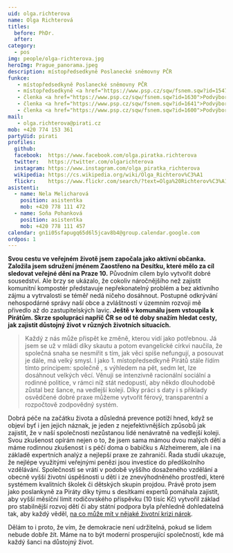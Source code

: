 ```yaml
---
uid: olga.richterova
name: Olga Richterová 
titles:
  before: PhDr. 
  after:
category:                 
  - pos
img: people/olga-richterova.jpg 
heroImg: Prague_panorama.jpeg
description: místopředsedkyně Poslanecké sněmovny PČR 
funkce:
   - místopředsedkyně Poslanecké sněmovny PČR
   - místopředsedkyně <a href="https://www.psp.cz/sqw/fsnem.sqw?id=1547">Organizačního výboru PSP ČR</a>
   - členka <a href="https://www.psp.cz/sqw/fsnem.sqw?id=1630">Podvýboru pro sociálně zdravotní pomezí PSP ČR</a>
   - členka <a href="https://www.psp.cz/sqw/fsnem.sqw?id=1641">Podvýboru pro média a svobodu slova</a>
   - členka <a href="https://www.psp.cz/sqw/fsnem.sqw?id=1600">Podvýboru pro ochranu spotřebitele</a>
mail:
   - olga.richterova@pirati.cz
mob: +420 774 153 361
partyUid: pirati
profiles:
  github:                 
  facebook:  https://www.facebook.com/olga.piratka.richterova
  twitter: 	 https://twitter.com/olgarichterova
  instagram: https://www.instagram.com/olga_piratka_richterova
  wikipedia: https://cs.wikipedia.org/wiki/Olga_Richterov%C3%A1
  flickr:    https://www.flickr.com/search/?text=Olga%20Richterov%C3%A1
asistenti:
  - name: Nela Melicharová
    position: asistentka
    mob: +420 778 111 472
  - name: Soňa Pohanková
    position: asistentka
    mob: +420 778 111 457
calendar: gn1i05sfapugq65d6l5jcav8b4@group.calendar.google.com
ordpos: 1
---
```


**Svou cestu ve veřejném životě jsem započala jako aktivní občanka. Založila jsem sdružení jménem Zaostřeno na Desítku, které mělo za cíl sledovat veřejné dění na Praze 10.** Původním cílem bylo vytvořit dobré sousedství. Ale brzy se ukázalo, že cokoliv náročnějšího než zajistit komunitní kompostér představuje nepřekonatelný problém a bez aktivního zájmu a vytrvalosti se téměř nedá ničeho dosáhnout. Postupné odkrývání nehospodárné správy naší obce a zvláštností v územním rozvoji mě přivedlo až do zastupitelských lavic. **Ještě v komunálu jsem vstoupila k Pirátům. Skrze spolupráci napříč ČR se od té doby snažím hledat cesty, jak zajistit důstojný život v různých životních situacích.**

>Každý z nás může přispět ke změně, kterou vidí jako potřebnou. Já jsem se už v mládí díky skautu a potom evangelické církvi naučila, že společná snaha se nesmířit s tím, jak věci spíše nefungují, a posouvat je dále, má velký smysl. I jako 1. místopředsedkyně Pirátů stále řídím tímto principem: společně , s výhledem na pět, sedm let, lze dosáhnout velkých věcí. Věnuji se intenzivně racionální sociální a rodinné politice, v rámci níž stát nedopustí, aby někdo dlouhodobě zůstal bez šance, na vedlejší koleji. Díky práci s daty i s příklady osvědčené dobré praxe můžeme vytvořit férový, transparentní a rozpočtově zodpovědný systém.

Dobrá péče na začátku života a důsledná prevence potíží hned, když se objeví byť i jen jejich náznak, je jeden z nejefektivnějších způsobů jak zajistit, že v naší společnosti nezůstanou lidé nenávratně na vedlejší koleji. Svou zkušenost opírám nejen o to, že jsem sama mámou dvou malých dětí a máme rodinnou zkušenost i s péčí doma o babičku s Alzheimerem, ale i na základě expertních analýz a nejlepší praxe ze zahraničí. Řada studií ukazuje, že nejlépe využitými veřejnými penězi jsou investice do předškolního vzdělávání. Společnosti se vrátí v podobě vyššího dosaženého vzdělání a obecně vyšší životní úspěšnosti u dětí i ze znevýhodněného prostředí, které systémem kvalitních školek či dětských skupin projdou. Právě proto jsem jako poslankyně za Piráty díky týmu s desítkami expertů pomáhala zajistit, aby vyšší měsíční limit rodičovského příspěvku (10 tisíc Kč) vytvořil základ pro stabilnější rozvoj dětí či aby státní podpora byla přehledně dohledatelná tak, aby každý věděl, [na co může mít v nějaké životní krizi nárok](http://socialnisystem.cz).

Dělám to i proto, že vím, že demokracie není udržitelná, pokud se lidem nebude dobře žít. Máme na to být moderní prosperující společností, kde má každý šanci na důstojný život.











